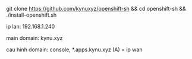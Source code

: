 git clone https://github.com/kynuxyz/openshift-sh && cd openshift-sh && ./install-openshift.sh

ip lan: 192.168.1.240

main domain: kynu.xyz

cau hinh domain: console, *.apps.kynu.xyz (A) = ip wan 
